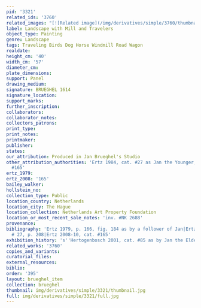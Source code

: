 ```yaml
---
pid: '3321'
related_ids: '3760'
related_images: "[![Related image](/img/derivatives/simple/3760/thumbnail.jpg)](/brughel/3760)"
label: Landscape with Mill and Travelers
object_type: Painting
genre: Landscape
tags: Traveling Birds Dog Horse Windmill Road Wagon
realdate: 
height_cm: '40'
width_cm: '57'
diameter_cm: 
plate_dimensions: 
support: Panel
drawing_medium: 
signature: BRUEGHEL 1614
signature_location: 
support_marks: 
further_inscription: 
collaborators: 
collaborator_notes: 
collectors_patrons: 
print_type: 
print_notes: 
printmaker: 
publisher: 
states: 
our_attribution: Produced in Jan Brueghel's Studio
other_attribution_authorities: 'Ertz 1984, cat. #27 as Jan the Younger, Ertz 2008-10,
  #165'
ertz_1979: 
ertz_2008: '165'
bailey_walker: 
hollstein_no: 
collection_type: Public
location_country: Netherlands
location_city: The Hague
location_collection: Netherlands Art Property Foundation
location_or_most_recent_sale_notes: 'inv. #NK 2688'
provenance: 
bibliography: 'Ertz 1979, p. 166, fig. 184 as by a follower of Jan|Ertz 1984, cat.
  # 27, p. 208|Ertz 2008-10, cat. #165'
exhibition_history: 's''Hertogenbosch 2001, cat. #85 as by Jan the Elder'
related_works: '3760'
copies_and_variants: 
curatorial_files: 
external_resources: 
biblio: 
order: '395'
layout: brueghel_item
collection: brueghel
thumbnail: img/derivatives/simple/3321/thumbnail.jpg
full: img/derivatives/simple/3321/full.jpg
---
```

